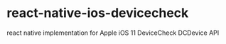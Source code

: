 # react-native-ios-devicecheck
react native implementation for Apple iOS 11 DeviceCheck DCDevice API
